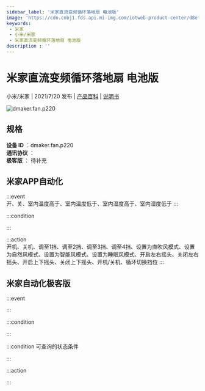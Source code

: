 ```yaml
---
sidebar_label: '米家直流变频循环落地扇 电池版'
image: 'https://cdn.cnbj1.fds.api.mi-img.com/iotweb-product-center/d8ef8a85b82a8493651598987b4d8491_风扇168-168.png?GalaxyAccessKeyId=AKVGLQWBOVIRQ3XLEW&Expires=9223372036854775807&Signature=r7d0tjfEWadWFV8B5guOkCPnD+8='
keywords: 
 - 米家
 - 小米/米家
 - 米家直流变频循环落地扇 电池版
description : ''
---
```

# 米家直流变频循环落地扇 电池版

小米/米家 | 2021/7/20 发布 | [产品百科](https://home.mi.com/webapp/content/baike/product/index.html?model=dmaker.fan.p220/) | [说明书](https://home.mi.com/views/introduction.html?model=dmaker.fan.p220&region=cn)

![dmaker.fan.p220](https://cdn.cnbj1.fds.api.mi-img.com/iotweb-product-center/d8ef8a85b82a8493651598987b4d8491_风扇168-168.png?GalaxyAccessKeyId=AKVGLQWBOVIRQ3XLEW&Expires=9223372036854775807&Signature=r7d0tjfEWadWFV8B5guOkCPnD+8=)

## 规格  
> 
**设备 ID** ：dmaker.fan.p220  
**通讯协议** ：  
**极客版**  ： 待补充 


## 米家APP自动化  

:::event  
开、关、室内温度高于、室内温度低于、室内湿度高于、室内湿度低于
:::

:::condition  

:::

:::action   
开机、关机、调至1挡、调至2挡、调至3挡、调至4挡、设置为直吹风模式、设置为自然风模式、设置为智能风模式、设置为睡眠风模式、开启左右摇头、关闭左右摇头、开启上下摇头、关闭上下摇头、开机/关机、循环切换挡位
:::

## 米家自动化极客版  

:::event  

:::

:::condition  

:::

:::condition 可查询的状态条件  

:::

:::action  

:::

        
